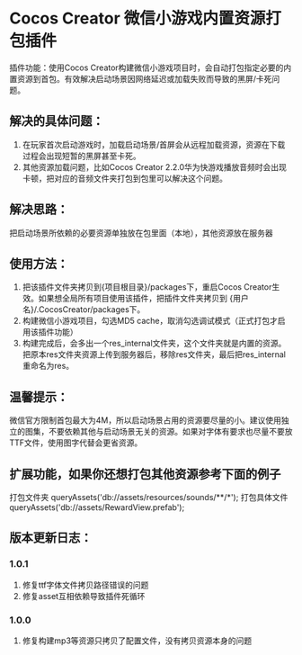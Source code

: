 # Cocos Creator 微信小游戏内置资源打包插件

插件功能：使用Cocos Creator构建微信小游戏项目时，会自动打包指定必要的内置资源到首包。有效解决启动场景因网络延迟或加载失败而导致的黑屏/卡死问题。

## 解决的具体问题：
1. 在玩家首次启动游戏时，加载启动场景/首屏会从远程加载资源，资源在下载过程会出现短暂的黑屏甚至卡死。
2. 其他资源加载问题，比如Cocos Creator 2.2.0华为快游戏播放音频时会出现卡顿，把对应的音频文件夹打包到包里可以解决这个问题。

## 解决思路：
把启动场景所依赖的必要资源单独放在包里面（本地），其他资源放在服务器

## 使用方法：
1. 把该插件文件夹拷贝到{项目根目录}/packages下，重启Cocos Creator生效。如果想全局所有项目使用该插件，把插件文件夹拷贝到 {用户名}/.CocosCreator/packages下。
2. 构建微信小游戏项目，勾选MD5 cache，取消勾选调试模式（正式打包才启用该插件功能）
3. 构建完成后，会多出一个res_internal文件夹，这个文件夹就是内置的资源。把原本res文件夹资源上传到服务器后，移除res文件夹，最后把res_internal重命名为res。

## 温馨提示：
微信官方限制首包最大为4M，所以启动场景占用的资源要尽量的小。建议使用独立的图集，不要依赖其他与启动场景无关的资源。如果对字体有要求也尽量不要放TTF文件，使用图字代替会更省资源。

## 扩展功能，如果你还想打包其他资源参考下面的例子
打包文件夹 queryAssets('db://assets/resources/sounds/**/*');
打包具体文件 queryAssets('db://assets/RewardView.prefab');

## 版本更新日志：

### 1.0.1
1. 修复ttf字体文件拷贝路径错误的问题
2. 修复asset互相依赖导致插件死循环

### 1.0.0 
1. 修复构建mp3等资源只拷贝了配置文件，没有拷贝资源本身的问题